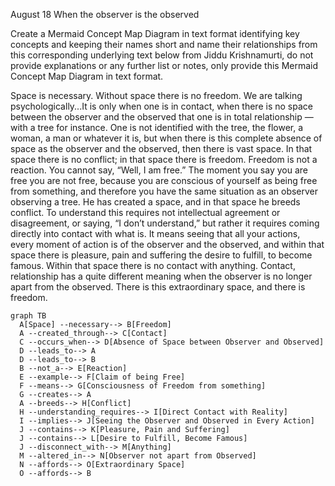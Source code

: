 August 18
When the observer is the observed

Create a Mermaid Concept Map Diagram in text format identifying key concepts and keeping their names short  and name their relationships from this corresponding underlying text below from Jiddu Krishnamurti,  do not provide explanations or any further list or notes, only provide this Mermaid Concept Map Diagram in text format.

Space is necessary. Without space there is no freedom. We are talking psychologically...It is only when one is in contact, when there is no space between the observer and the observed that one is in total relationship —with a tree for instance. One is not identified with the tree, the flower, a woman, a man or whatever it is, but when there is this complete absence of space as the observer and the observed, then there is vast space. In that space there is no conflict; in that space there is freedom.
Freedom is not a reaction. You cannot say, “Well, I am free.” The moment you say you are free you are not free, because you are conscious of yourself as being free from something, and therefore you have the same situation as an observer observing a tree. He has created a space, and in that space he breeds conflict. To understand this requires not intellectual agreement or disagreement, or saying, “I don’t understand,” but rather it requires coming directly into contact with what is. It means seeing that all your actions, every moment of action is of the observer and the observed, and within that space there is pleasure, pain and suffering the desire to fulfill, to become famous. Within that space there is no contact with anything. Contact, relationship has a quite different meaning when the observer is no longer apart from the observed. There is this extraordinary space, and there is freedom.

```mermaid
graph TB
  A[Space] --necessary--> B[Freedom]
  A --created_through--> C[Contact]
  C --occurs_when--> D[Absence of Space between Observer and Observed]
  D --leads_to--> A
  D --leads_to--> B
  B --not_a--> E[Reaction]
  E --example--> F[Claim of being Free]
  F --means--> G[Consciousness of Freedom from something]
  G --creates--> A
  A --breeds--> H[Conflict]
  H --understanding_requires--> I[Direct Contact with Reality]
  I --implies--> J[Seeing the Observer and Observed in Every Action]
  J --contains--> K[Pleasure, Pain and Suffering]
  J --contains--> L[Desire to Fulfill, Become Famous]
  J --disconnect_with--> M[Anything]
  M --altered_in--> N[Observer not apart from Observed]
  N --affords--> O[Extraordinary Space]
  O --affords--> B
```